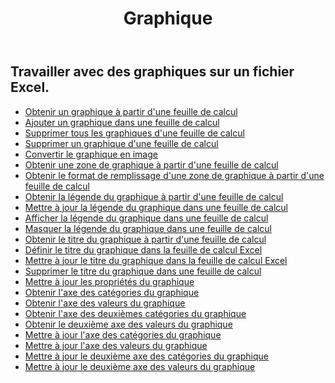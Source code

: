 ﻿---
title: Graphique
second_title: Aspose.Cells Cloud Documen
type: docs
url: /fr/charts/
aliases: [/working-with-charts/]
keywords: REST API, spreadsheets, excel, chart
description: "Cells.Cloud API pour Excel fonctionne : les graphiques fonctionnent"
weight: 100
---
## Travailler avec des graphiques sur un fichier Excel.

- [Obtenir un graphique à partir d'une feuille de calcul](/cells/fr/get-chart-from-a-worksheet/)
- [Ajouter un graphique dans une feuille de calcul](/cells/fr/add-a-chart-in-a-worksheet/)
- [Supprimer tous les graphiques d'une feuille de calcul](/cells/fr/delete-all-charts-from-a-worksheet/)
- [Supprimer un graphique d'une feuille de calcul](/cells/fr/delete-a-chart-from-a-worksheet/)
- [Convertir le graphique en image](/cells/fr/convert-chart-to-image/)
- [Obtenir une zone de graphique à partir d'une feuille de calcul](/cells/fr/get-chart-area-from-a-worksheet/)
- [Obtenir le format de remplissage d'une zone de graphique à partir d'une feuille de calcul](/cells/fr/get-fill-format-of-a-chart-area-from-a-worksheet/)
- [Obtenir la légende du graphique à partir d'une feuille de calcul](/cells/fr/get-chart-legend-from-a-worksheet/)
- [Mettre à jour la légende du graphique dans une feuille de calcul](/cells/fr/update-chart-legend-in-a-worksheet/)
- [Afficher la légende du graphique dans une feuille de calcul](/cells/fr/show-chart-legend-in-a-worksheet/)
- [Masquer la légende du graphique dans une feuille de calcul](/cells/fr/hide-chart-legend-in-a-worksheet/)
- [Obtenir le titre du graphique à partir d'une feuille de calcul](/cells/fr/get-chart-title-from-a-worksheet/)
- [Définir le titre du graphique dans la feuille de calcul Excel](/cells/fr/set-chart-title-in-excel-worksheet/)
- [Mettre à jour le titre du graphique dans la feuille de calcul Excel](/cells/fr/update-chart-title-in-excel-worksheet/)
- [Supprimer le titre du graphique dans une feuille de calcul](/cells/fr/delete-chart-title-in-a-worksheet/)
- [Mettre à jour les propriétés du graphique](/cells/fr/charts/propreties/update/)
- [Obtenir l'axe des catégories du graphique](/cells/fr/charts/category-axis/get/)
- [Obtenir l'axe des valeurs du graphique](/cells/fr/charts/value-axis/get/)
- [Obtenir l'axe des deuxièmes catégories du graphique](/cells/fr/charts/second-category-axis/get/)
- [Obtenir le deuxième axe des valeurs du graphique](/cells/fr/charts/second-value-axis/get/)
- [Mettre à jour l'axe des catégories du graphique](/cells/fr/charts/category-axis/update/)
- [Mettre à jour l'axe des valeurs du graphique](/cells/fr/charts/value-axis/update/)
- [Mettre à jour le deuxième axe des catégories du graphique](/cells/fr/charts/second-category-axis/update/)
- [Mettre à jour le deuxième axe des valeurs du graphique](/cells/fr/charts/second-value-axis/update/)
